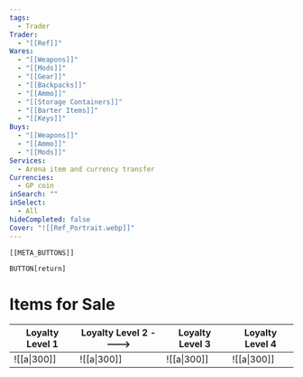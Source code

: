 ```yaml
---
tags:
  - Trader
Trader:
  - "[[Ref]]"
Wares:
  - "[[Weapons]]"
  - "[[Mods]]"
  - "[[Gear]]"
  - "[[Backpacks]]"
  - "[[Ammo]]"
  - "[[Storage Containers]]"
  - "[[Barter Items]]"
  - "[[Keys]]"
Buys:
  - "[[Weapons]]"
  - "[[Ammo]]"
  - "[[Mods]]"
Services:
  - Arena item and currency transfer
Currencies:
  - GP coin
inSearch: ""
inSelect:
  - All
hideCompleted: false
Cover: "![[Ref_Portrait.webp]]"
---
```


```meta-bind-embed
[[META_BUTTONS]]
```
`BUTTON[return]` 

# Items for Sale

| Loyalty Level 1 | Loyalty Level 2 ----> | Loyalty Level 3 | Loyalty Level 4 |
| --------------- | --------------------- | --------------- | --------------- |
| ![[a\|300]]     | ![[a\|300]]           | ![[a\|300]]     | ![[a\|300]]     |
